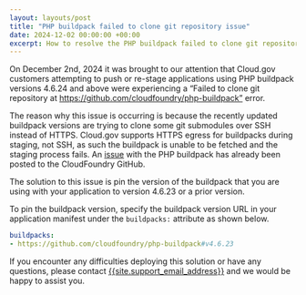```yaml
---
layout: layouts/post
title: "PHP buildpack failed to clone git repository issue"
date: 2024-12-02 00:00:00 +00:00
excerpt: How to resolve the PHP buildpack failed to clone git repository issue
---
```


On December 2nd, 2024 it was brought to our attention that Cloud.gov customers attempting to push or re-stage applications using PHP buildpack versions 4.6.24 and above were experiencing a “Failed to clone git repository at https://github.com/cloudfoundry/php-buildpack” error.

The reason why this issue is occurring is because the recently updated buildpack versions are trying to clone some git submodules over SSH instead of HTTPS. Cloud.gov supports HTTPS egress for buildpacks during staging, not SSH, as such the buildpack is unable to be fetched and the staging process fails. An [issue](https://github.com/cloudfoundry/php-buildpack/issues/1110) with the PHP buildpack has already been posted to the CloudFoundry GitHub.

The solution to this issue is pin the version of the buildpack that you are using with your application to version 4.6.23 or a prior version.

To pin the buildpack version, specify the buildpack version URL in your application manifest under the `buildpacks:` attribute as shown below.

```yaml
buildpacks:
- https://github.com/cloudfoundry/php-buildpack#v4.6.23
```

If you encounter any difficulties deploying this solution or have any questions, please contact [{{site.support_email_address}}]({{site.support_email}}) and we would be happy to assist you.